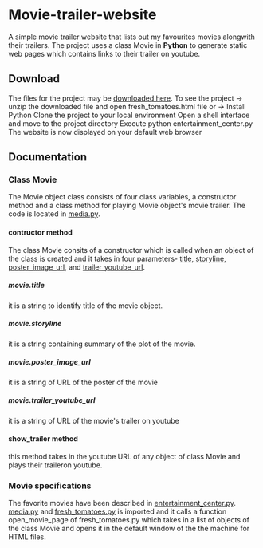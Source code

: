 # Movie-trailer-website
A simple movie trailer website that lists out my favourites movies alongwith their trailers. The project uses a class Movie in **Python** to generate static web pages which contains links to their trailer on youtube.

## Download
The files for the project may be [downloaded here](https://github.com/indranarayan12/ud036_StarterCode/archive/master.zip).
To see the project 
-> unzip the downloaded file and open fresh_tomatoes.html file or 
-> Install Python
   Clone the project to your local environment
   Open a shell interface and move to the project directory
   Execute python entertainment_center.py
The website is now displayed on your default web browser

## Documentation
### Class Movie
The Movie object class consists of four class variables, a constructor method and a class method for playing Movie object's movie trailer. The code is located in [media.py](https://github.com/indranarayan12/ud036_StarterCode/blob/master/media.py).

#### contructor method
The class Movie consits of a constructor which is called when an object of the class is created and it takes in four parameters- [title](#movietitle), [storyline](#moviestoryline), [poster_image_url](#movieposter_image_url), and [trailer_youtube_url](#movietrailer_youtube_url).

##### movie.title
it is a string to identify title of the movie object.

##### movie.storyline
it is a string containing summary of the plot of the movie.

##### movie.poster_image_url
it is a string of URL of the poster of the movie

##### movie.trailer_youtube_url
it is a string of URL of the movie's trailer on youtube

#### show_trailer method
this method takes in the youtube URL of any object of class Movie and plays their traileron youtube.

### Movie specifications
The favorite movies have been described in [entertainment_center.py](https://github.com/indranarayan12/ud036_StarterCode/blob/master/entertainment_center.py). [media.py](https://github.com/indranarayan12/ud036_StarterCode/blob/master/media.py) and [fresh_tomatoes.py](https://github.com/indranarayan12/ud036_StarterCode/blob/master/fresh_tomatoes.py) is imported and it calls a function open_movie_page of fresh_tomatoes.py which takes in a list of objects of the class Movie and opens it in the default window of the the machine for HTML files.
